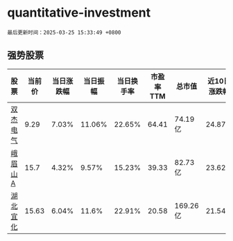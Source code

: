 # quantitative-investment

`最后更新时间：2025-03-25 15:33:49 +0800`

## 强势股票

|股票|当前价|当日涨跌幅|当日振幅|当日换手率|市盈率TTM|总市值|近10日涨跌幅|
|----|----|----|----|----|----|----|----|
|[双杰电气](https://xueqiu.com/S/SZ300444)|9.29|7.03%|11.06%|22.65%|64.41|74.19亿|24.87%|
|[峨眉山A](https://xueqiu.com/S/SZ000888)|15.7|4.32%|9.57%|15.23%|39.33|82.73亿|23.62%|
|[湖北宜化](https://xueqiu.com/S/SZ000422)|15.63|6.04%|11.6%|22.91%|20.58|169.26亿|21.54%|
